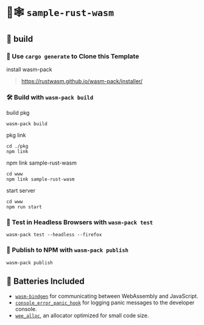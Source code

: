# 🦀🕸️ `sample-rust-wasm`

## 🚴 build

### 🐑 Use `cargo generate` to Clone this Template

install wasm-pack

> https://rustwasm.github.io/wasm-pack/installer/

### 🛠️ Build with `wasm-pack build`

build pkg
```
wasm-pack build
```

pkg link 
```
cd ./pkg
npm link
```

npm link sample-rust-wasm
```
cd www
npm link sample-rust-wasm
```

start server
```
cd www
npm run start
```

### 🔬 Test in Headless Browsers with `wasm-pack test`

```
wasm-pack test --headless --firefox
```

### 🎁 Publish to NPM with `wasm-pack publish`

```
wasm-pack publish
```

## 🔋 Batteries Included

* [`wasm-bindgen`](https://github.com/rustwasm/wasm-bindgen) for communicating
  between WebAssembly and JavaScript.
* [`console_error_panic_hook`](https://github.com/rustwasm/console_error_panic_hook)
  for logging panic messages to the developer console.
* [`wee_alloc`](https://github.com/rustwasm/wee_alloc), an allocator optimized
  for small code size.
